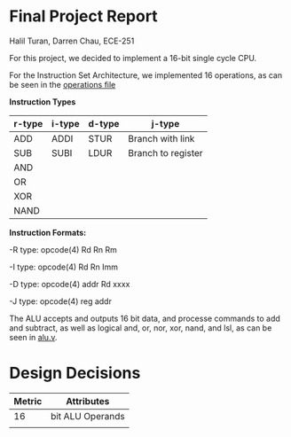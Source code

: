 # **Final Project Report**

Halil Turan, Darren Chau, ECE-251

For this project, we decided to implement a 16-bit single cycle CPU.

For the Instruction Set Architecture, we implemented 16 operations, as can be seen in the [operations file](https://github.com/Halil-T/16-bit-SingleCycle-CPU/blob/2bded82533e591941ee77c3c91d5781174cde95a/operations)

**Instruction Types**

|r-type|i-type|d-type|j-type|
|--|--|--|--|
|ADD |ADDI |STUR |Branch with link  |
|SUB |SUBI |LDUR |Branch to register  |
|AND | | | |
|OR | | | |
|XOR||||
|NAND||||

**Instruction Formats:**

-R type: opcode(4) Rd Rn Rm

-I type: opcode(4) Rd Rn Imm

-D type: opcode(4) addr Rd xxxx

-J type: opcode(4) reg addr

The ALU accepts and outputs 16 bit data, and processe commands to add and subtract, as well as logical and, or, nor, xor, nand, and lsl, as can be seen in [alu.v](https://github.com/Halil-T/16-bit-SingleCycle-CPU/blob/8a1f315729565a28dbdfaa9c44180b4b2302795d/alu.v).

# Design Decisions

|Metric     |Attributes    |
|-----|-----|
|16 |bit ALU Operands |
| | |









